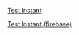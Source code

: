 
[Test Instant](https://drdwrd.github.io/testinstant)

[Test Instant (firebase)](https://drdwrd.page.link/?link=https://drdwrd.github.io/testinstant&apn=pl.foo.bar.test.instant)
